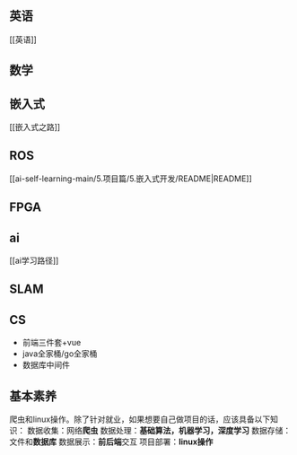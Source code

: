 ## 英语
[[英语]]
## 数学

## 嵌入式
[[嵌入式之路]]
## ROS
[[ai-self-learning-main/5.项目篇/5.嵌入式开发/README|README]]
## FPGA

## ai
[[ai学习路径]]
## SLAM

## CS
- 前端三件套+vue
- java全家桶/go全家桶
- 数据库中间件
## 基本素养
爬虫和linux操作。除了针对就业，如果想要自己做项目的话，应该具备以下知识：
数据收集：网络**爬虫**
数据处理：**基础算法，机器学习，深度学习**
数据存储：文件和**数据库**
数据展示：**前后端**交互
项目部署：**linux操作**